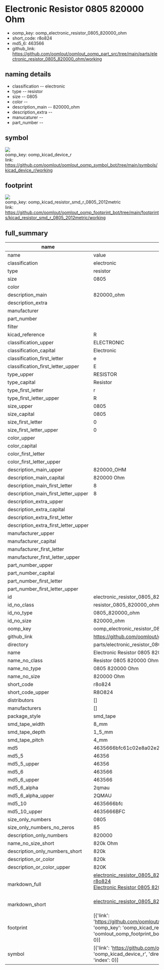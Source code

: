 # Electronic Resistor 0805 820000 Ohm

  
* oomp_key: oomp_electronic_resistor_0805_820000_ohm 
* short_code: r8o824
* md5_6: 463566  
* github_link: https://github.com/oomlout/oomlout_oomp_part_src/tree/main/parts/electronic_resistor_0805_820000_ohm/working  
## naming details
* classification -- electronic
* type -- resistor
* size -- 0805
* color -- 
* description_main -- 820000_ohm
* description_extra -- 
* manucaturer -- 
* part_number -- 



## symbol

![](symbol/{index}}/working/working_600.png)  
oomp_key: oomp_kicad_device_r  
link: https://github.com/oomlout/oomlout_oomp_symbol_bot/tree/main/symbols/kicad_device_r/working  

## footprint

![](footprint/{index}/working/working_600.png)  
oomp_key: oomp_kicad_resistor_smd_r_0805_2012metric  
link: https://github.com/oomlout/oomlout_oomp_footprint_bot/tree/main/footprints/kicad_resistor_smd_r_0805_2012metric/working  

## full_summary
| name | value | 
| --- | --- | 
| name | value | 
| classification | electronic | 
| type | resistor | 
| size | 0805 | 
| color |  | 
| description_main | 820000_ohm | 
| description_extra |  | 
| manufacturer |  | 
| part_number |  | 
| filter |  | 
| kicad_reference | R | 
| classification_upper | ELECTRONIC | 
| classification_capital | Electronic | 
| classification_first_letter | e | 
| classification_first_letter_upper | E | 
| type_upper | RESISTOR | 
| type_capital | Resistor | 
| type_first_letter | r | 
| type_first_letter_upper | R | 
| size_upper | 0805 | 
| size_capital | 0805 | 
| size_first_letter | 0 | 
| size_first_letter_upper | 0 | 
| color_upper |  | 
| color_capital |  | 
| color_first_letter |  | 
| color_first_letter_upper |  | 
| description_main_upper | 820000_OHM | 
| description_main_capital | 820000 Ohm | 
| description_main_first_letter | 8 | 
| description_main_first_letter_upper | 8 | 
| description_extra_upper |  | 
| description_extra_capital |  | 
| description_extra_first_letter |  | 
| description_extra_first_letter_upper |  | 
| manufacturer_upper |  | 
| manufacturer_capital |  | 
| manufacturer_first_letter |  | 
| manufacturer_first_letter_upper |  | 
| part_number_upper |  | 
| part_number_capital |  | 
| part_number_first_letter |  | 
| part_number_first_letter_upper |  | 
| id | electronic_resistor_0805_820000_ohm | 
| id_no_class | resistor_0805_820000_ohm | 
| id_no_type | 0805_820000_ohm | 
| id_no_size | 820000_ohm | 
| oomp_key | oomp_electronic_resistor_0805_820000_ohm | 
| github_link | https://github.com/oomlout/oomlout_oomp_part_src/tree/main/parts/electronic_resistor_0805_820000_ohm/working | 
| directory | parts/electronic_resistor_0805_820000_ohm | 
| name | Electronic Resistor 0805 820000 Ohm | 
| name_no_class | Resistor 0805 820000 Ohm | 
| name_no_type | 0805 820000 Ohm | 
| name_no_size | 820000 Ohm | 
| short_code | r8o824 | 
| short_code_upper | R8O824 | 
| distributors | [] | 
| manufacturers | [] | 
| package_style | smd_tape | 
| smd_tape_width | 8_mm | 
| smd_tape_depth | 1_5_mm | 
| smd_tape_pitch | 4_mm | 
| md5 | 4635666bfc61c02e8a02e22f7cfc4837 | 
| md5_5 | 46356 | 
| md5_5_upper | 46356 | 
| md5_6 | 463566 | 
| md5_6_upper | 463566 | 
| md5_6_alpha | 2qmau | 
| md5_6_alpha_upper | 2QMAU | 
| md5_10 | 4635666bfc | 
| md5_10_upper | 4635666BFC | 
| size_only_numbers | 0805 | 
| size_only_numbers_no_zeros | 85 | 
| description_only_numbers | 820000 | 
| name_no_size_short | 820k Ohm | 
| description_only_numbers_short | 820k | 
| description_or_color | 820k | 
| description_or_color_upper | 820K | 
| markdown_full | [electronic_resistor_0805_820000_ohm](https://github.com/oomlout/oomlout_oomp_part_src/tree/main/parts/electronic_resistor_0805_820000_ohm/working)<br>[r8o824](https://github.com/oomlout/oomlout_oomp_part_src/tree/main/parts/electronic_resistor_0805_820000_ohm/working)<br>[Electronic Resistor 0805 820000 Ohm](https://github.com/oomlout/oomlout_oomp_part_src/tree/main/parts/electronic_resistor_0805_820000_ohm/working)<br><br> | 
| markdown_short | [electronic_resistor_0805_820000_ohm](https://github.com/oomlout/oomlout_oomp_part_src/tree/main/parts/electronic_resistor_0805_820000_ohm/working)<br><br> | 
| footprint | [{'link': 'https://github.com/oomlout/oomlout_oomp_footprint_bot/tree/main/foootprntss/kicad_resistor_smd_r_0805_2012metric', 'oomp_key': 'oomp_kicad_resistor_smd_r_0805_2012metric', 'directory': 'oomlout_oomp_footprint_bot/footprints/kicad_resistor_smd_r_0805_2012metric//working/working.kicad_mod', 'index': 0}] | 
| symbol | [{'link': 'https://github.com/oomlout/oomlout_oomp_symbol_bot/tree/main/symbols/kicad_device_r', 'oomp_key': 'oomp_kicad_device_r', 'directory': 'oomlout_oomp_symbol_bot/symbols/kicad_device_r//working/working.kicad_sym', 'index': 0}] | 
